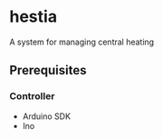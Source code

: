 hestia
======

A system for managing central heating

Prerequisites
-------------

### Controller

* Arduino SDK
* Ino

